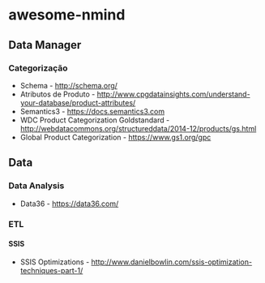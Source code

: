# awesome-nmind

## Data Manager

### Categorização

* Schema - http://schema.org/
* Atributos de Produto - http://www.cpgdatainsights.com/understand-your-database/product-attributes/
* Semantics3 - https://docs.semantics3.com
* WDC Product Categorization Goldstandard - http://webdatacommons.org/structureddata/2014-12/products/gs.html
* Global Product Categorization - https://www.gs1.org/gpc

## Data

### Data Analysis

* Data36 - https://data36.com/

### ETL

#### SSIS

* SSIS Optimizations - http://www.danielbowlin.com/ssis-optimization-techniques-part-1/
